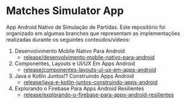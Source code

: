 # Matches Simulator App

App Android Nativo de Simulação de Partidas. Este repositório foi organizado em algumas branches que representam as implementações realizadas durante os seguintes conteúdos/vídeos:

1. Desenvolvimento Mobile Nativo Para Android
    - [release/desenvolvimento-mobile-nativo-para-android](https://github.com/juliano-soares/matches-simulator-app/tree/release/componentes-layouts-ui-ux-em-apps-android)
2. Componentes, Layouts e UI/UX Em Apps Android
    - [release/componentes-layouts-ui-ux-em-apps-android](https://github.com/juliano-soares/matches-simulator-app/tree/release/desenvolvimento-mobile-nativo-para-android)
3. Java e Kotlin Juntos!? Construindo Apps Android
    - [release/java-e-kotlin-juntos-construindo-apps-android](https://github.com/juliano-soares/matches-simulator-app/tree/release/explorando-o-firebase-para-apps-android-resilientes)
4. Explorando o Firebase Para Apps Android Resilientes
    - [release/explorando-o-firebase-para-apps-android-resilientes](https://github.com/juliano-soares/matches-simulator-app/tree/release/explorando-o-firebase-para-apps-android-resilientes)
